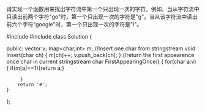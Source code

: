 请实现一个函数用来找出字符流中第一个只出现一次的字符。例如，当从字符流中只读出前两个字符"go"时，第一个只出现一次的字符是"g"。当从该字符流中读出前六个字符“google"时，第一个只出现一次的字符是"l"。

#include<vector>
#include<map>
class Solution
{
    
public:
    vector<char> v;
    map<char,int> m;
  //Insert one char from stringstream
    void Insert(char ch)
    {
          m[ch]++;
          v.push_back(ch);
    }
  //return the first appearence once char in current stringstream
    char FirstAppearingOnce()
    {
         for(char a:v)
         {
             if(m[a]==1){return a;}
             
         }         
        return '#';
    }
};
